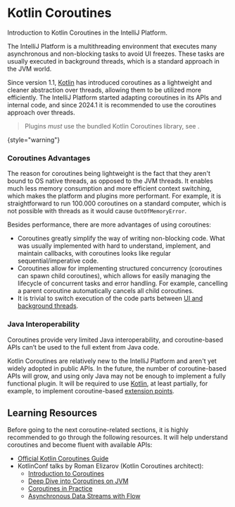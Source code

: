 <!-- Copyright 2000-2025 JetBrains s.r.o. and contributors. Use of this source code is governed by the Apache 2.0 license. -->

# Kotlin Coroutines
<primary-label ref="2024.1"/>

<link-summary>Introduction to Kotlin Coroutines in the IntelliJ Platform.</link-summary>

The IntelliJ Platform is a multithreading environment that executes many asynchronous and non-blocking tasks to avoid UI freezes.
These tasks are usually executed in background threads, which is a standard approach in the JVM world.

Since version 1.1, [Kotlin](using_kotlin.md) has introduced coroutines as a lightweight and cleaner abstraction over threads, allowing them to be utilized more efficiently.
The IntelliJ Platform started adapting coroutines in its APIs and internal code, and since 2024.1 it is recommended to use the coroutines approach over threads.

> Plugins _must_ use the bundled Kotlin Coroutines library, see [](using_kotlin.md#coroutinesLibraries).
>
{style="warning"}

### Coroutines Advantages

The reason for coroutines being lightweight is the fact that they aren't bound to OS native threads, as opposed to the JVM threads.
It enables much less memory consumption and more efficient context switching, which makes the platform and plugins more performant.
For example, it is straightforward to run 100.000 coroutines on a standard computer, which is not possible with threads as it would cause `OutOfMemoryError`.

Besides performance, there are more advantages of using coroutines:
- Coroutines greatly simplify the way of writing non-blocking code.
  What was usually implemented with hard to understand, implement, and maintain callbacks, with coroutines looks like regular sequential/imperative code.
- Coroutines allow for implementing structured concurrency (coroutines can spawn child coroutines), which allows for easily managing the lifecycle of concurrent tasks and error handling.
  For example, cancelling a parent coroutine automatically cancels all child coroutines.
- It is trivial to switch execution of the code parts between [UI and background threads](threading_model.md).

### Java Interoperability

Coroutines provide very limited Java interoperability, and coroutine-based APIs can’t be used to the full extent from Java code.

Kotlin Coroutines are relatively new to the IntelliJ Platform and aren't yet widely adopted in public APIs.
In the future, the number of coroutine-based APIs will grow, and using only Java may not be enough to implement a fully functional plugin.
It will be required to use [Kotlin](using_kotlin.md), at least partially, for example, to implement coroutine-based [extension points](plugin_extension_points.md).

## Learning Resources

Before going to the next coroutine-related sections, it is highly recommended to go through the following resources.
It will help understand coroutines and become fluent with available APIs:

- [Official Kotlin Coroutines Guide](https://kotlinlang.org/docs/coroutines-guide.html)
- KotlinConf talks by Roman Elizarov (Kotlin Coroutines architect):
  - [Introduction to Coroutines](https://www.youtube.com/watch?v=_hfBv0a09Jc)
  - [Deep Dive into Coroutines on JVM](https://www.youtube.com/watch?v=YrrUCSi72E8)
  - [Coroutines in Practice](https://www.youtube.com/watch?v=a3agLJQ6vt8)
  - [Asynchronous Data Streams with Flow](https://www.youtube.com/watch?v=tYcqn48SMT8)

<include from="snippets.topic" element-id="missingContent"/>
